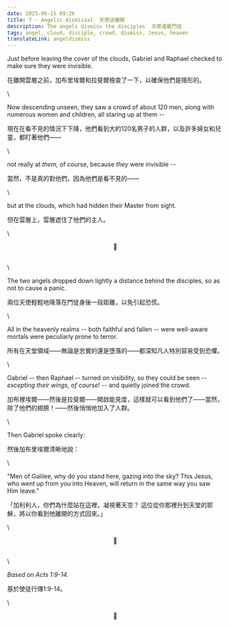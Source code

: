 ```yaml
---
date: 2025-06-15 09:26
title: 7 - Angelic dismissal  天使送離開
description: The angels dismiss the disciples  天使遣散門徒
tags: angel, cloud, disciple, crowd, dismiss, Jesus, heaven
translateLink: angeldismiss
---
```


Just before leaving the cover of the clouds, Gabriel and Raphael checked to make sure they were invisible. 

在離開雲層之前，加布里埃爾和拉斐爾檢查了一下，以確保他們是隱形的。

\

Now descending unseen, they saw a crowd of about 120 men, along with numerous women and children, all staring up at them --

現在在看不見的情況下下降，他們看到大約120名男子的人群，以及許多婦女和兒童，都盯著他們——

\

not really at *them,* of course, because *they* were invisible --

當然，不是真的對他們，因為他們是看不見的——

\

but at the clouds, which had hidden their Master from sight. 

但在雲層上，雲層遮住了他們的主人。

\

<center>💠</center>

\
\

The two angels dropped down lightly a distance behind the disciples, so as not to cause a panic.

兩位天使輕輕地降落在門徒身後一段距離，以免引起恐慌。

\

All in the heavenly realms -- both faithful and fallen -- were well-aware mortals were peculiarly prone to terror.

所有在天堂領域——無論是忠實的還是墮落的——都深知凡人特別容易受到恐懼。

\

Gabriel -- then Raphael -- turned on visibility, so they could be seen -- *excepting their wings, of course!* -- and quietly joined the crowd.

加布裡埃爾——然後是拉斐爾——開啟能見度，這樣就可以看到他們了——當然，除了他們的翅膀！——然後悄悄地加入了人群。

\

Then Gabriel spoke clearly:

然後加布里埃爾清晰地說：

\

"Men of Galilee, why do you stand here, gazing into the sky? This Jesus, who went up from you into Heaven, will return in the same way you saw Him leave."

「加利利人，你們為什麼站在這裡，凝視著天空？ 這位從你那裡升到天堂的耶穌，將以你看到他離開的方式回來。」

\

<center>💠</center>

\
\

*Based on Acts 1:9-14.*

基於使徒行傳1:9-14。

\

<center>💠</center>